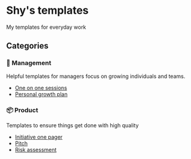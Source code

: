 # Shy's templates
My templates for everyday work

## Categories

### 🌱 Management

Helpful templates for managers focus on growing individuals and teams.

- [One on one sessions](./management/1on1.md)
- [Personal growth plan](./management/personal-growth-plan.md)

### 📦 Product

Templates to ensure things get done with high quality

- [Initiative one pager](./product/initiative-1-pager.md)
- [Pitch](./product/pitch.md)
- [Risk assessment](./product/risk-assessment.md)
